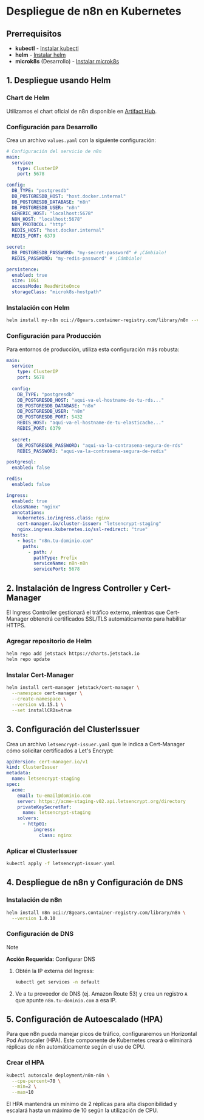 # Despliegue de n8n en Kubernetes

## Prerrequisitos

* **kubectl** - [Instalar kubectl](https://kubernetes.io/es/docs/tasks/tools/)
* **helm** - [Instalar helm](https://helm.sh/docs/intro/install/)
* **microk8s** (Desarrollo) - [Instalar microk8s](https://microk8s.io/)

## 1. Despliegue usando Helm

### Chart de Helm
Utilizamos el chart oficial de n8n disponible en [Artifact Hub](https://artifacthub.io/packages/helm/open-8gears/n8n).

### Configuración para Desarrollo

Crea un archivo `values.yaml` con la siguiente configuración:

```yaml
# Configuración del servicio de n8n
main:
  service:
    type: ClusterIP
    port: 5678

config:
  DB_TYPE: "postgresdb"
  DB_POSTGRESDB_HOST: "host.docker.internal"
  DB_POSTGRESDB_DATABASE: "n8n"
  DB_POSTGRESDB_USER: "n8n"
  GENERIC_HOST: "localhost:5678"
  N8N_HOST: "localhost:5678"
  N8N_PROTOCOL: "http"
  REDIS_HOST: "host.docker.internal"
  REDIS_PORT: 6379

secret:
  DB_POSTGRESDB_PASSWORD: "my-secret-password" # ¡Cámbialo!
  REDIS_PASSWORD: "my-redis-password" # ¡Cámbialo!

persistence:
  enabled: true
  size: 10Gi
  accessMode: ReadWriteOnce
  storageClass: "microk8s-hostpath"
```

### Instalación con Helm

```bash
helm install my-n8n oci://8gears.container-registry.com/library/n8n --version 1.0.0
```

### Configuración para Producción

Para entornos de producción, utiliza esta configuración más robusta:

```yaml
main:
  service:
    type: ClusterIP
    port: 5678
  
  config:
    DB_TYPE: "postgresdb"
    DB_POSTGRESDB_HOST: "aqui-va-el-hostname-de-tu-rds..."
    DB_POSTGRESDB_DATABASE: "n8n"
    DB_POSTGRESDB_USER: "n8n"
    DB_POSTGRESDB_PORT: 5432
    REDIS_HOST: "aqui-va-el-hostname-de-tu-elasticache..."
    REDIS_PORT: 6379
  
  secret:
    DB_POSTGRESDB_PASSWORD: "aqui-va-la-contrasena-segura-de-rds"
    REDIS_PASSWORD: "aqui-va-la-contrasena-segura-de-redis"

postgresql:
  enabled: false

redis:
  enabled: false

ingress:
  enabled: true
  className: "nginx"
  annotations:
    kubernetes.io/ingress.class: nginx
    cert-manager.io/cluster-issuer: "letsencrypt-staging"
    nginx.ingress.kubernetes.io/ssl-redirect: "true"
  hosts:
    - host: "n8n.tu-dominio.com"
      paths:
        - path: /
          pathType: Prefix
          serviceName: n8n-n8n
          servicePort: 5678
```

## 2. Instalación de Ingress Controller y Cert-Manager

El Ingress Controller gestionará el tráfico externo, mientras que Cert-Manager obtendrá certificados SSL/TLS automáticamente para habilitar HTTPS.

### Agregar repositorio de Helm

```bash
helm repo add jetstack https://charts.jetstack.io
helm repo update
```

### Instalar Cert-Manager

```bash
helm install cert-manager jetstack/cert-manager \
  --namespace cert-manager \
  --create-namespace \
  --version v1.15.1 \
  --set installCRDs=true
```

## 3. Configuración del ClusterIssuer

Crea un archivo `letsencrypt-issuer.yaml` que le indica a Cert-Manager cómo solicitar certificados a Let's Encrypt:

```yaml
apiVersion: cert-manager.io/v1
kind: ClusterIssuer
metadata:
  name: letsencrypt-staging
spec:
  acme:
    email: tu-email@dominio.com
    server: https://acme-staging-v02.api.letsencrypt.org/directory
    privateKeySecretRef:
      name: letsencrypt-staging
    solvers:
      - http01:
          ingress:
            class: nginx
```

### Aplicar el ClusterIssuer

```bash
kubectl apply -f letsencrypt-issuer.yaml
```

## 4. Despliegue de n8n y Configuración de DNS

### Instalación de n8n

```bash
helm install n8n oci://8gears.container-registry.com/library/n8n \
  --version 1.0.10
```

### Configuración de DNS

> [!NOTE]
> **Acción Requerida:** Configurar DNS
> 
> 1. Obtén la IP externa del Ingress:
>    ```bash
>    kubectl get services -n default
>    ```
> 
> 2. Ve a tu proveedor de DNS (ej. Amazon Route 53) y crea un registro `A` que apunte `n8n.tu-dominio.com` a esa IP.

## 5. Configuración de Autoescalado (HPA)

Para que n8n pueda manejar picos de tráfico, configuraremos un Horizontal Pod Autoscaler (HPA). Este componente de Kubernetes creará o eliminará réplicas de n8n automáticamente según el uso de CPU.

### Crear el HPA

```bash
kubectl autoscale deployment/n8n-n8n \
  --cpu-percent=70 \
  --min=2 \
  --max=10
```

El HPA mantendrá un mínimo de 2 réplicas para alta disponibilidad y escalará hasta un máximo de 10 según la utilización de CPU.